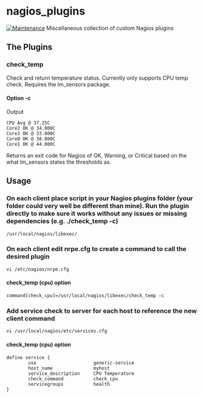 # nagios_plugins
[![Maintenance](https://img.shields.io/badge/Maintained%3F-yes-green.svg)](https://GitHub.com/Naereen/StrapDown.js/graphs/commit-activity)
Miscellaneous collection of custom Nagios plugins

## The Plugins

### check_temp
Check and return temperature status. Currently only supports CPU temp check. Requires the lm_sensors package.

#### Option -c
Output
```
CPU Avg @ 37.25C
Core2 OK @ 34.000C
Core3 OK @ 33.000C
Core0 OK @ 38.000C
Core1 OK @ 44.000C
```
Returns an exit code for Nagios of OK, Warning, or Critical based on the what lm_sensors states the thresholds as.

## Usage

### On each client place script in your Nagios plugins folder (your folder could very well be different than mine). Run the plugin directly to make sure it works without any issues or missing dependencies (e.g. ./check_temp -c)
```
/usr/local/nagios/libexec/
```

### On each client edit nrpe.cfg to create a command to call the desired plugin
```
vi /etc/nagios/nrpe.cfg
```
#### check_temp (cpu) option
```
command[check_cpu]=/usr/local/nagios/libexec/check_temp -c
```

### Add service check to server for each host to reference the new client command
```
vi /usr/local/nagios/etc/services.cfg
```

#### check_temp (cpu) option
```
define service {
        use                     generic-service
        host_name               myhost
        service_description     CPU Temperature
        check_command           check_cpu
        servicegroups           health
}
```
